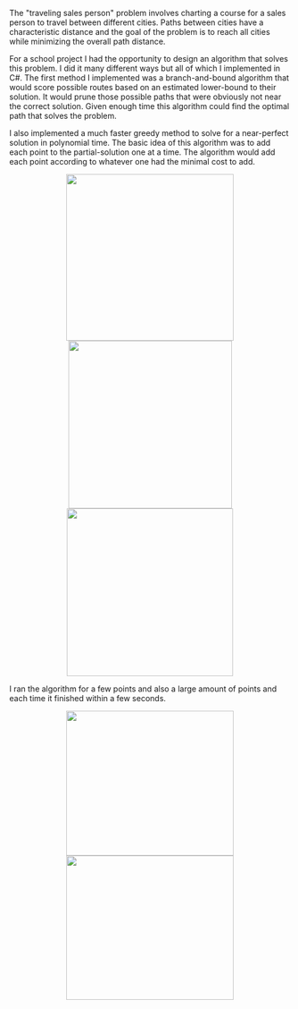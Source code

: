 The "traveling sales person" problem involves charting a course for a sales person to travel between different cities. Paths between cities have a characteristic distance and the goal of the problem is to reach all cities while minimizing the overall path distance.

For a school project I had the opportunity to design an algorithm that solves this problem. I did it many different ways but all of which I implemented in C#. The first method I implemented was a branch-and-bound algorithm that would score possible routes based on an estimated lower-bound to their solution. It would prune those possible paths that were obviously not near the correct solution. Given enough time this algorithm could find the optimal path that solves the problem.

I also implemented a much faster greedy method to solve for a near-perfect solution in polynomial time. The basic idea of this algorithm was to add each point to the partial-solution one at a time. The algorithm would add each point according to whatever one had the minimal cost to add.

<center> <img src="require('assets/images/projects/traveling_sales_person/tsp_custom_4.png')" style="width: 300; height: 298;" /> <img src="require('assets/images/projects/traveling_sales_person/tsp_custom_3.png')" style="width: 293; height: 300;" /> <img src="require('assets/images/projects/traveling_sales_person/tsp_custom_5.png')" style="width: 298; height: 300;" /> </center>

I ran the algorithm for a few points and also a large amount of points and each time it finished within a few seconds.

<center> <img src="require('assets/images/projects/traveling_sales_person/tsp_1.png')" style="width: 300; height: 259;" /> <img src="require('assets/images/projects/traveling_sales_person/tsp_2.png')" style="width: 300; height: 258;" /> </center>
